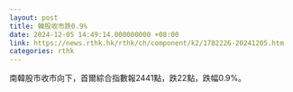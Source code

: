 ```yaml
---
layout: post
title: 韓股收市跌0.9%
date: 2024-12-05 14:49:14.000000000 +08:00
link: https://news.rthk.hk/rthk/ch/component/k2/1782226-20241205.htm
categories: rthk
---
```


南韓股市收市向下，首爾綜合指數報2441點，跌22點，跌幅0.9%。
